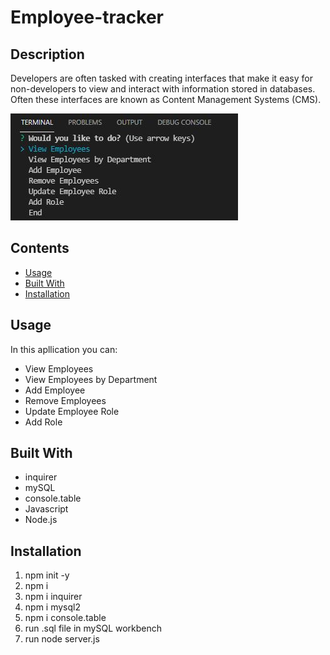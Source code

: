 # Employee-tracker

## Description
Developers are often tasked with creating interfaces that make it easy for non-developers to view and interact with information stored in databases. Often these interfaces are known as Content Management Systems (CMS). 

<img src=".\assets\1.PNG"> 

## Contents
* [Usage](#Usage)
* [Built With](#Built-With)
* [Installation](#Installation)


## Usage
In this apllication you can:
* View Employees
* View Employees by Department
* Add Employee
* Remove Employees
* Update Employee Role
* Add Role

## Built With
* inquirer
* mySQL
* console.table
* Javascript
* Node.js

## Installation
1. npm init -y 
2. npm i
3. npm i inquirer
4. npm i mysql2
5. npm i console.table
6. run .sql file in mySQL workbench 
7. run node server.js
